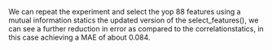 We can repeat the experiment and select the yop 88 features using a mutual information statics the updated version of the select_features(),  we can see a further reduction in error as compared to the
correlationstatics, in this case achieving a MAE of about 0.084.
